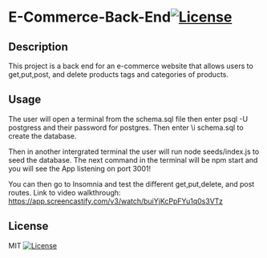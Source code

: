 # E-Commerce-Back-End[![License](https://img.shields.io/badge/License-MIT-blue.svg)](https://opensource.org/licenses/MIT)


## Description

This project is a back end for an e-commerce website that allows users to get,put,post, and delete products tags and categories of products.


## Usage
The user will open a terminal from the schema.sql file then enter psql -U postgress and their password for postgres.
Then enter \i schema.sql to create the database.

Then in another intergrated terminal the user will run node seeds/index.js to seed the database.
The next command in the terminal will be npm start and you will see the App listening on port 3001!

You can then go to Insomnia and test the different get,put,delete, and post routes.
Link to video walkthrough: https://app.screencastify.com/v3/watch/buiYjKcPpFYu1q0s3VTz

## License
MIT [![License](https://img.shields.io/badge/License-MIT-blue.svg)](https://opensource.org/licenses/MIT)